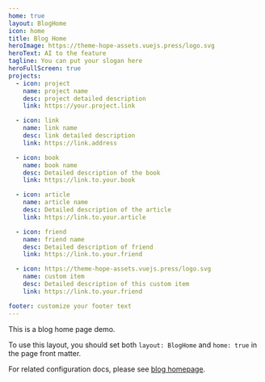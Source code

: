 ```yaml
---
home: true
layout: BlogHome
icon: home
title: Blog Home
heroImage: https://theme-hope-assets.vuejs.press/logo.svg
heroText: AI to the feature
tagline: You can put your slogan here
heroFullScreen: true
projects:
  - icon: project
    name: project name
    desc: project detailed description
    link: https://your.project.link

  - icon: link
    name: link name
    desc: link detailed description
    link: https://link.address

  - icon: book
    name: book name
    desc: Detailed description of the book
    link: https://link.to.your.book

  - icon: article
    name: article name
    desc: Detailed description of the article
    link: https://link.to.your.article

  - icon: friend
    name: friend name
    desc: Detailed description of friend
    link: https://link.to.your.friend

  - icon: https://theme-hope-assets.vuejs.press/logo.svg
    name: custom item
    desc: Detailed description of this custom item
    link: https://link.to.your.friend

footer: customize your footer text
---
```


This is a blog home page demo.

To use this layout, you should set both `layout: BlogHome` and `home: true` in the page front matter.

For related configuration docs, please see [blog homepage](https://theme-hope.vuejs.press/guide/blog/home.html).
